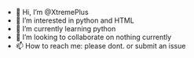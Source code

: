 - 👋 Hi, I’m @XtremePlus
- 👀 I’m interested in python and HTML
- 🌱 I’m currently learning python
- 💞️ I’m looking to collaborate on nothing currently
- 📫 How to reach me: please dont. or submit an issue

<!---
XtremePlus/XtremePlus is a ✨ special ✨ repository because its `README.md` (this file) appears on your GitHub profile.
You can click the Preview link to take a look at your changes.
--->
